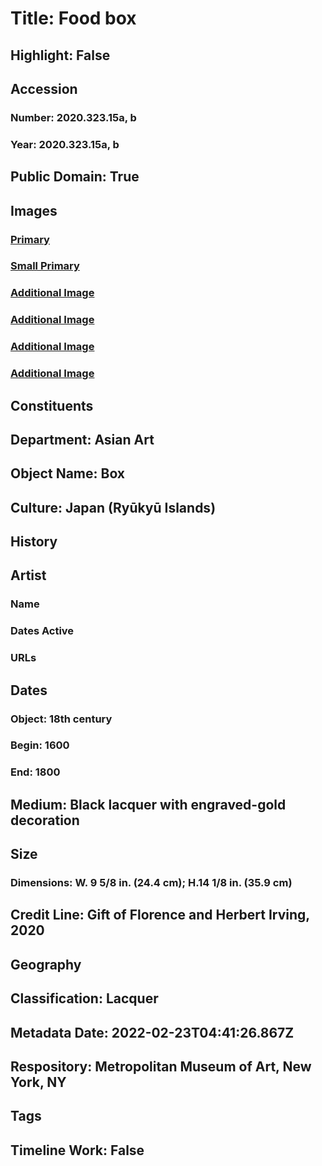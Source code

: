 # Title: Food box
## Highlight: False
## Accession
### Number: 2020.323.15a, b
### Year: 2020.323.15a, b
## Public Domain: True
## Images
### [Primary](https://images.metmuseum.org/CRDImages/as/original/DP-23503-001.jpg)
### [Small Primary](https://images.metmuseum.org/CRDImages/as/web-large/DP-23503-001.jpg)
### [Additional Image](https://images.metmuseum.org/CRDImages/as/original/DP-23503-002.jpg)
### [Additional Image](https://images.metmuseum.org/CRDImages/as/original/DP-23503-003.jpg)
### [Additional Image](https://images.metmuseum.org/CRDImages/as/original/DP-23503-004.jpg)
### [Additional Image](https://images.metmuseum.org/CRDImages/as/original/DP-23503-005.jpg)
## Constituents
## Department: Asian Art
## Object Name: Box
## Culture: Japan (Ryūkyū Islands)
## History
## Artist
### Name
### Dates Active
### URLs
## Dates
### Object: 18th century
### Begin: 1600
### End: 1800
## Medium: Black lacquer with engraved-gold decoration
## Size
### Dimensions: W. 9 5/8 in. (24.4 cm); H.14 1/8 in. (35.9 cm)
## Credit Line: Gift of Florence and Herbert Irving, 2020
## Geography
## Classification: Lacquer
## Metadata Date: 2022-02-23T04:41:26.867Z
## Respository: Metropolitan Museum of Art, New York, NY
## Tags
## Timeline Work: False